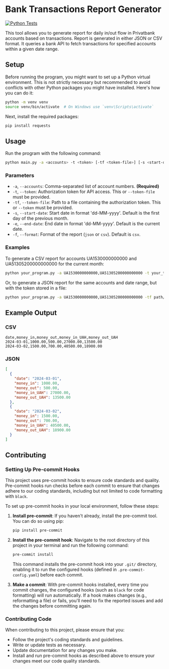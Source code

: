 # Bank Transactions Report Generator

[![Python Tests](https://github.com/cmw22/report-private-tx-flow/actions/workflows/python-tests.yml/badge.svg)](https://github.com/cmw22/report-private-tx-flow/actions/workflows/python-tests.yml)

This tool allows you to generate report for daily in/out flow in Privatbank accounts based on transactions.
Report is generated in either JSON or CSV format.
It queries a bank API to fetch transactions for specified accounts within a given date range.

## Setup

Before running the program, you might want to set up a Python virtual environment.
This is not strictly necessary but recommended to avoid conflicts with other Python packages you might have installed.
Here's how you can do it:

```bash
python -m venv venv
source venv/bin/activate  # On Windows use `venv\Scripts\activate`
```

Next, install the required packages:

```bash
pip install requests
```

## Usage

Run the program with the following command:

```bash
python main.py -a <accounts> -t <token> [-tf <token-file>] [-s <start-date>] [-e <end-date>] [-f <format>]
```

### Parameters

- `-a`, `--accounts`: Comma-separated list of account numbers. **(Required)**
- `-t`, `--token`: Authorization token for API access. This or `--token-file` must be provided.
- `-tf`, `--token-file`: Path to a file containing the authorization token. This or `--token` must be provided.
- `-s`, `--start-date`: Start date in format 'dd-MM-yyyy'. Default is the first day of the previous month.
- `-e`, `--end-date`: End date in format 'dd-MM-yyyy'. Default is the current date.
- `-f`, `--format`: Format of the report (`json` or `csv`). Default is `csv`.

### Examples

To generate a CSV report for accounts UA1530000000000 and UA51305200000000000 for the current month:

```bash
python your_program.py -a UA1530000000000,UA51305200000000000 -t your_token_here -s 01-03-2024
```

Or, to generate a JSON report for the same accounts and date range, but with the token stored in a file:

```bash
python your_program.py -a UA1530000000000,UA51305200000000000 -tf path/to/your_token_file -s 01-03-2024 -f json
```

## Example Output

### CSV

```csv
date,money_in,money_out,money_in_UAH,money_out_UAH
2024-03-01,1000.00,500.00,27000.00,13500.00
2024-03-02,1500.00,700.00,40500.00,18900.00
```

### JSON

```json
[
  {
    "date": "2024-03-01",
    "money_in": 1000.00,
    "money_out": 500.00,
    "money_in_UAH": 27000.00,
    "money_out_UAH": 13500.00
  },
  {
    "date": "2024-03-02",
    "money_in": 1500.00,
    "money_out": 700.00,
    "money_in_UAH": 40500.00,
    "money_out_UAH": 18900.00
  }
]
```

## Contributing

### Setting Up Pre-commit Hooks

This project uses pre-commit hooks to ensure code standards and quality.
Pre-commit hooks run checks before each commit to ensure that changes adhere to our coding standards, 
including but not limited to code formatting with `black`.

To set up pre-commit hooks in your local environment, follow these steps:

1. **Install pre-commit**: If you haven't already, install the pre-commit tool. You can do so using pip:

   ```bash
   pip install pre-commit
   ```

2. **Install the pre-commit hook**: Navigate to the root directory of this project in your terminal 
and run the following command:

   ```bash
   pre-commit install
   ```

   This command installs the pre-commit hook into your `.git/` directory,
   enabling it to run the configured hooks (defined in `.pre-commit-config.yaml`) before each commit.

3. **Make a commit**: With pre-commit hooks installed, every time you commit changes, the configured hooks
(such as `black` for code formatting) will run automatically. If a hook makes changes (e.g., reformatting a file) 
or fails, you'll need to fix the reported issues and add the changes before committing again.

### Contributing Code

When contributing to this project, please ensure that you:

- Follow the project's coding standards and guidelines.
- Write or update tests as necessary.
- Update documentation for any changes you make.
- Install and run pre-commit hooks as described above to ensure your changes meet our code quality standards.
